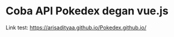 <h1> Coba API Pokedex degan vue.js </h1>

Link test: https://arisadityaa.github.io/Pokedex.github.io/

